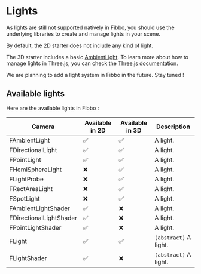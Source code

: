 # Lights <Badge type="warning" text="work in progress" />

As lights are still not supported natively in Fibbo, you should use the underlying libraries to create and manage lights in your scene.

By default, the 2D starter does not include any kind of light.

The 3D starter includes a basic [AmbientLight](https://threejs.org/docs/#api/en/lights/AmbientLight).
To learn more about how to manage lights in Three.js, you can check the [Three.js documentation](https://threejs.org/manual/#en/lights).

We are planning to add a light system in Fibbo in the future. Stay tuned !

## Available lights

Here are the available lights in Fibbo :

| Camera                  | Available in 2D | Available in 3D | Description           |
| ----------------------- | --------------- | --------------- | --------------------- |
| FAmbientLight           | ✅              | ✅              | A light.              |
| FDirectionalLight       | ✅              | ✅              | A light.              |
| FPointLight             | ✅              | ✅              | A light.              |
| FHemiSphereLight        | ❌              | ✅              | A light.              |
| FLightProbe             | ❌              | ✅              | A light.              |
| FRectAreaLight          | ❌              | ✅              | A light.              |
| FSpotLight              | ❌              | ✅              | A light.              |
| FAmbientLightShader     | ✅              | ❌              | A light.              |
| FDirectionalLightShader | ✅              | ❌              | A light.              |
| FPointLightShader       | ✅              | ❌              | A light.              |
| FLight                  | ✅              | ✅              | `(abstract)` A light. |
| FLightShader            | ✅              | ❌              | `(abstract)` A light. |
